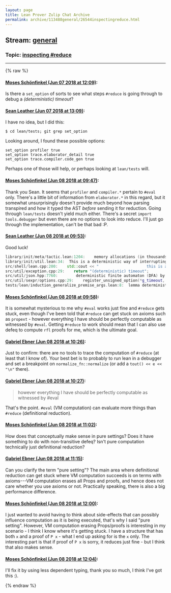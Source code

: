 ```yaml
---
layout: page
title: Lean Prover Zulip Chat Archive 
permalink: archive/113488general/26544inspectingreduce.html
---
```


## Stream: [general](index.html)
### Topic: [inspecting #reduce](26544inspectingreduce.html)

---


{% raw %}
#### [ Moses Schönfinkel (Jun 07 2018 at 12:09)](https://leanprover.zulipchat.com/#narrow/stream/113488-general/topic/inspecting%20%23reduce/near/127709156):
Is there a `set_option` of sorts to see what steps `#reduce` is going through to debug a *(deterministic) timeout*?

#### [ Sean Leather (Jun 07 2018 at 13:09)](https://leanprover.zulipchat.com/#narrow/stream/113488-general/topic/inspecting%20%23reduce/near/127712838):
I have no idea, but I did this:

```
$ cd lean/tests; git grep set_option
```

Looking around, I found these possible options:

```
set_option profiler true
set_option trace.elaborator_detail true
set_option trace.compiler.code_gen true
```

Perhaps one of those will help, or perhaps looking at `lean/tests` will.

#### [ Moses Schönfinkel (Jun 08 2018 at 09:47)](https://leanprover.zulipchat.com/#narrow/stream/113488-general/topic/inspecting%20%23reduce/near/127760106):
Thank you Sean. It seems that `profiler` and `compiler.*` pertain to `#eval` only. There's a little bit of information from `elaborator.*` in this regard, but it somewhat unsurprisingly doesn't provide much beyond how parsing transpired and how it typed the AST *before* sending it for reduction. Going through `lean/tests` doesn't yield much either. There's a secret `import tools.debugger` but even there are no options to look into reduce. I'll just go through the implementation, can't be that bad :P.

#### [ Sean Leather (Jun 08 2018 at 09:53)](https://leanprover.zulipchat.com/#narrow/stream/113488-general/topic/inspecting%20%23reduce/near/127760302):
Good luck!

```cpp
library/init/meta/tactic.lean:1204:    memory allocations (in thousands) performed by 'tac'. This is a deterministic way of interrupting
library/init/util.lean:34:  This is a deterministic way of interrupting long running tasks. -/
src/shell/lean.cpp:200:    std::cout << "                     this is a deterministic way of interrupting long running tasks\n";
src/util/exception.cpp:29:    return "(deterministic) timeout";
src/util/json.hpp:7760:        deterministic finite automaton (DFA) by the tool
src/util/sexpr/options.cpp:29:    register_unsigned_option(*g_timeout, 0, "the (deterministic) timeout is measured as the maximum of memory allocations (in thousands) per task, the default is unbounded");
tests/lean/induction_generalize_premise_args.lean:8:  lemma deterministic_aux (c σ c'₁ c'₂ σ'₁ σ'₂) (h₁ : smallstep ⟨c, σ⟩ ⟨c'₁, σ'₁⟩)
```

#### [ Moses Schönfinkel (Jun 08 2018 at 09:58)](https://leanprover.zulipchat.com/#narrow/stream/113488-general/topic/inspecting%20%23reduce/near/127760487):
It is somewhat mysterious to me why `#eval` works just fine and `#reduce` gets stuck, even though I've been told that `#reduce` can get stuck on axioms such as `propext` - however everything I have should be perfectly computable as witnessed by `#eval`. Getting `#reduce` to work should mean that I can also use defeq to compute `rfl` proofs for me, which is the ultimate goal.

#### [ Gabriel Ebner (Jun 08 2018 at 10:26)](https://leanprover.zulipchat.com/#narrow/stream/113488-general/topic/inspecting%20%23reduce/near/127761349):
Just to confirm: there are no tools to trace the computation of `#reduce` (at least that I know of).  Your best bet is to probably to run lean in a debugger and set a breakpoint on `normalize_fn::normalize` (or add a `tout() << e << "\n"` there).

#### [ Gabriel Ebner (Jun 08 2018 at 10:27)](https://leanprover.zulipchat.com/#narrow/stream/113488-general/topic/inspecting%20%23reduce/near/127761361):
> however everything I have should be perfectly computable as witnessed by #eval

That's the point.  `#eval` (VM computation) can evaluate more things than `#reduce` (definitional reduction).

#### [ Moses Schönfinkel (Jun 08 2018 at 11:02)](https://leanprover.zulipchat.com/#narrow/stream/113488-general/topic/inspecting%20%23reduce/near/127762471):
How does that conceptually make sense in pure settings? Does it have something to do with non-transitive defeq? Isn't pure computation technically just definitional reduction?

#### [ Gabriel Ebner (Jun 08 2018 at 11:15)](https://leanprover.zulipchat.com/#narrow/stream/113488-general/topic/inspecting%20%23reduce/near/127762817):
Can you clarify the term "pure setting"?  The main area where definitional reduction can get stuck where VM computation succeeds is on terms with axioms---VM computation erases all Props and proofs, and hence does not care whether you use axioms or not.  Practically speaking, there is also a big performance difference.

#### [ Moses Schönfinkel (Jun 08 2018 at 12:00)](https://leanprover.zulipchat.com/#narrow/stream/113488-general/topic/inspecting%20%23reduce/near/127764272):
I just wanted to avoid having to think about side-effects that can possibly influence computation as it is being executed, that's why I said "pure setting". However, VM computation erasing Props/proofs is interesting in my scenario - I think I know where it's getting stuck. I have a structure that has both `x` and a proof of `P x` - what I end up asking for is the `x` only. The interesting part is that if proof of `P x` is sorry, it reduces just fine - but I think that also makes sense.

#### [ Moses Schönfinkel (Jun 08 2018 at 12:04)](https://leanprover.zulipchat.com/#narrow/stream/113488-general/topic/inspecting%20%23reduce/near/127764406):
I'll fix it by using less dependent typing, thank you so much, I think I've got this :).


{% endraw %}
